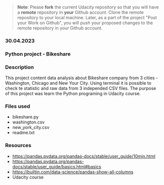 >**Note**: Please **fork** the current Udacity repository so that you will have a **remote** repository in **your** Github account. Clone the remote repository to your local machine. Later, as a part of the project "Post your Work on Github", you will push your proposed changes to the remote repository in your Github account.

### 30.04.2023

### Python project - Bikeshare


### Description
This project content data analysis about Bikeshare company from 3 cities - Washington, Chicago and New Your City. Using terminal it is possible to check te statistic and raw data from 3 independed CSV files. The purpose of this project was learn the Python programing in Udacity course.

### Files used
- bikeshare.py 
- washington.csv 
- new_york_city.csv 
- readme.txt

### Resources
- https://pandas.pydata.org/pandas-docs/stable/user_guide/10min.html
- https://pandas.pydata.org/pandas-docs/stable/user_guide/basics.html#basics
- https://builtin.com/data-science/pandas-show-all-columns
- Udacity course
